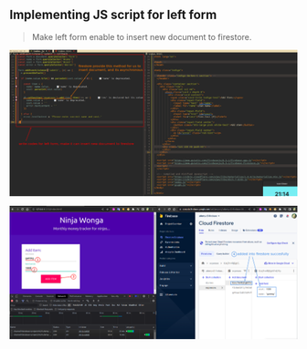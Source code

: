 ## **Implementing JS script for left form**

> Make left form enable to insert new document to firestore.

![implementing js script for left form](./pic/01.png) 

![test](./pic/02.png) 
